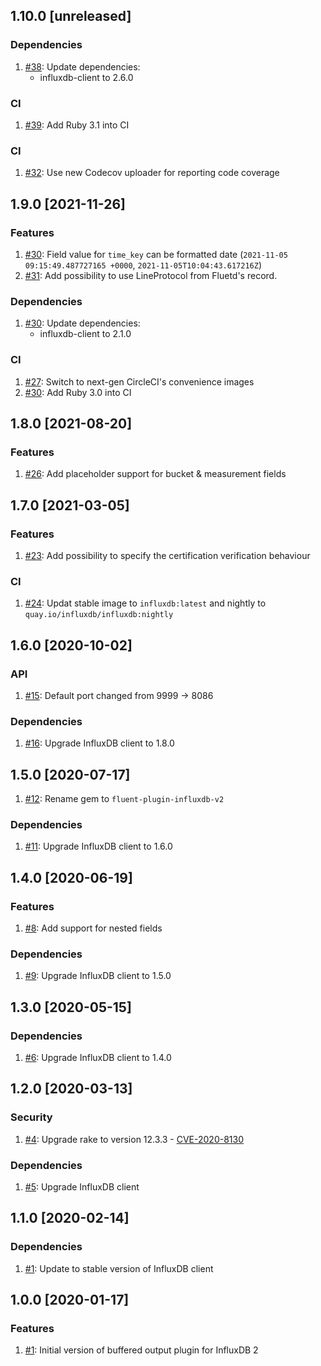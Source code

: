 ## 1.10.0 [unreleased]

### Dependencies
1. [#38](https://github.com/influxdata/influxdb-plugin-fluent/pull/38): Update dependencies:
    - influxdb-client to 2.6.0

### CI
1. [#39](https://github.com/influxdata/influxdb-plugin-fluent/pull/39): Add Ruby 3.1 into CI

### CI
1. [#32](https://github.com/influxdata/influxdb-plugin-fluent/pull/32): Use new Codecov uploader for reporting code coverage

## 1.9.0 [2021-11-26]

### Features
1. [#30](https://github.com/influxdata/influxdb-plugin-fluent/pull/30): Field value for `time_key` can be formatted date (`2021-11-05 09:15:49.487727165 +0000`, `2021-11-05T10:04:43.617216Z`)
1. [#31](https://github.com/influxdata/influxdb-plugin-fluent/pull/31): Add possibility to use LineProtocol from Fluetd's record.

### Dependencies
1. [#30](https://github.com/influxdata/influxdb-plugin-fluent/pull/30): Update dependencies:
    - influxdb-client to 2.1.0

### CI
1. [#27](https://github.com/influxdata/influxdb-plugin-fluent/pull/27): Switch to next-gen CircleCI's convenience images
1. [#30](https://github.com/influxdata/influxdb-plugin-fluent/pull/30): Add Ruby 3.0 into CI

## 1.8.0 [2021-08-20]

### Features
1. [#26](https://github.com/influxdata/influxdb-plugin-fluent/pull/26): Add placeholder support for bucket & measurement fields

## 1.7.0 [2021-03-05]

### Features
1. [#23](https://github.com/influxdata/influxdb-plugin-fluent/pull/23): Add possibility to specify the certification verification behaviour

### CI
1. [#24](https://github.com/influxdata/influxdb-plugin-fluent/pull/24): Updat stable image to `influxdb:latest` and nightly to `quay.io/influxdb/influxdb:nightly`

## 1.6.0 [2020-10-02]

### API
1. [#15](https://github.com/influxdata/influxdb-plugin-fluent/pull/15): Default port changed from 9999 -> 8086

### Dependencies
1. [#16](https://github.com/influxdata/influxdb-plugin-fluent/pull/16): Upgrade InfluxDB client to 1.8.0

## 1.5.0 [2020-07-17]

1. [#12](https://github.com/influxdata/influxdb-plugin-fluent/pull/12): Rename gem to `fluent-plugin-influxdb-v2`

### Dependencies
1. [#11](https://github.com/influxdata/influxdb-plugin-fluent/pull/11): Upgrade InfluxDB client to 1.6.0

## 1.4.0 [2020-06-19]

### Features
1. [#8](https://github.com/influxdata/influxdb-plugin-fluent/pull/8): Add support for nested fields

### Dependencies
1. [#9](https://github.com/influxdata/influxdb-plugin-fluent/pull/9): Upgrade InfluxDB client to 1.5.0

## 1.3.0 [2020-05-15]

### Dependencies
1. [#6](https://github.com/influxdata/influxdb-plugin-fluent/pull/6): Upgrade InfluxDB client to 1.4.0

## 1.2.0 [2020-03-13]

### Security
1. [#4](https://github.com/influxdata/influxdb-plugin-fluent/pull/4): Upgrade rake to version 12.3.3 - [CVE-2020-8130](https://github.com/advisories/GHSA-jppv-gw3r-w3q8)

### Dependencies
1. [#5](https://github.com/influxdata/influxdb-plugin-fluent/pull/5): Upgrade InfluxDB client

## 1.1.0 [2020-02-14]

### Dependencies
1. [#1](https://github.com/influxdata/influxdb-plugin-fluent/pull/3): Update to stable version of InfluxDB client

## 1.0.0 [2020-01-17]

### Features
1. [#1](https://github.com/influxdata/influxdb-plugin-fluent/pull/1): Initial version of buffered output plugin for InfluxDB 2
 
